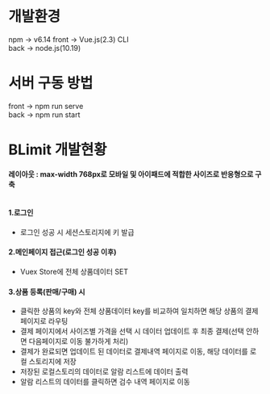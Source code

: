 # 개발환경
 npm   -> v6.14
 front -> Vue.js(2.3) CLI<br/>
 back  -> node.js(10.19)

# 서버 구동 방법
 front -> npm run serve<br/>
 back  -> npm run start<br/>
 
# BLimit 개발현황
#### 레이아웃 : max-width 768px로 모바일 및 아이패드에 적합한 사이즈로 반응형으로 구축<br/><br>
 
#### 1.로그인 
  + 로그인 성공 시 세션스토리지에 키 발급
#### 2.메인페이지 접근(로그인 성공 이후)
  + Vuex Store에 전체 상품데이터 SET
#### 3.상품 등록(판매/구매) 시
  + 클릭한 상품의 key와 전체 상품데이터 key를 비교하여 일치하면 해당 상품의 결제 페이지로 라우팅
  + 결제 페이지에서 사이즈별 가격을 선택 시 데이터 업데이트 후 최종 결제(선택 안하면 다음페이지로 이동 불가하게 처리)
  + 결제가 완료되면 업데이트 된 데이터로 결제내역 페이지로 이동, 해당 데이터를 로컬 스토리지에 저장
  + 저장된 로컬스토리의 데이터로 알람 리스트에 데이터 출력
  + 알람 리스트의 데이터를 클릭하면 검수 내역 페이지로 이동
 